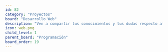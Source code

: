 ```yaml
---
id: 82
category: "Proyectos"
board: "Desarrollo Web"
description: "Ven a compartir tus conocimientos y tus dudas respecto al oficio altamente(? lucrativo de diseñar/desarrollar y montar páginas web. Hagámos internet!"
icon: web.png
child_level: 1
parent_board: "Programación"
board_order: 19
---
```

